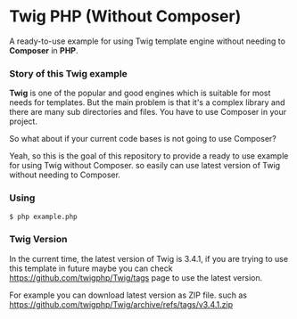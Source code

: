 # Twig PHP (Without Composer)

A ready-to-use example for using Twig template engine without needing to **Composer** in **PHP**.

### Story of this Twig example

**Twig** is one of the popular and good engines which is suitable for most needs for templates. But the main problem is that it's a complex library and there are many sub directories and files. You have to use Composer in your project.

So what about if your current code bases is not going to use Composer?

Yeah, so this is the goal of this repository to provide a ready to use example for using Twig without Composer. so easily can use latest version of Twig without needing to Composer.

### Using

```sh
$ php example.php
```

### Twig Version

In the current time, the latest version of Twig is 3.4.1, if you are trying to use this template in future maybe you can check https://github.com/twigphp/Twig/tags page to use the latest version.

For example you can download latest version as ZIP file. such as https://github.com/twigphp/Twig/archive/refs/tags/v3.4.1.zip


